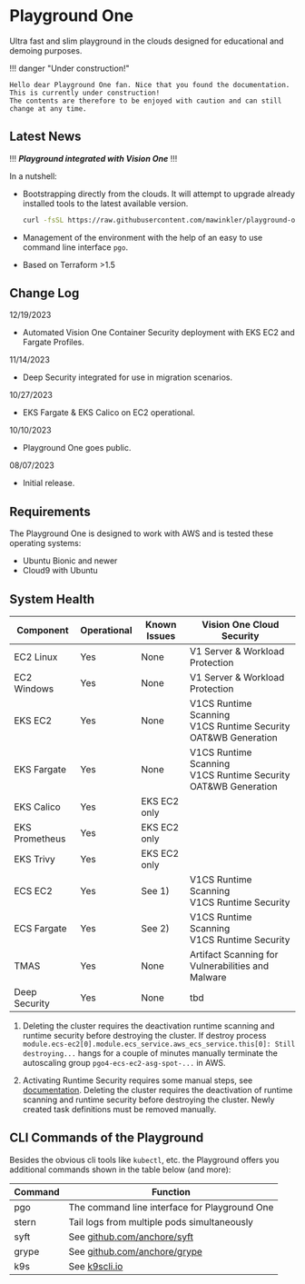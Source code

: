 # Playground One

Ultra fast and slim playground in the clouds designed for educational and demoing purposes.

!!! danger "Under construction!"

    Hello dear Playground One fan. Nice that you found the documentation.
    This is currently under construction!
    The contents are therefore to be enjoyed with caution and can still change at any time.

## Latest News

!!! ***Playground integrated with Vision One*** !!!

In a nutshell:

- Bootstrapping directly from the clouds. It will attempt to upgrade already installed tools to the latest available version.  

  ```sh
  curl -fsSL https://raw.githubusercontent.com/mawinkler/playground-one/main/bin/pgo | bash && exit
  ```

- Management of the environment with the help of an easy to use command line interface `pgo`.
- Based on Terraform >1.5

## Change Log

12/19/2023

- Automated Vision One Container Security deployment with EKS EC2 and Fargate Profiles.

11/14/2023

- Deep Security integrated for use in migration scenarios.

10/27/2023

- EKS Fargate & EKS Calico on EC2 operational.

10/10/2023

- Playground One goes public.

08/07/2023

- Initial release.

## Requirements

The Playground One is designed to work with AWS and is tested these operating systems:

- Ubuntu Bionic and newer
- Cloud9 with Ubuntu

## System Health

Component     | Operational | Known Issues | Vision One Cloud Security
------------- | ----------- | ------------ | ----------------------------------------------------------------
EC2 Linux     | Yes         | None         | V1 Server & Workload Protection
EC2 Windows   | Yes         | None         | V1 Server & Workload Protection
EKS EC2       | Yes         | None         | V1CS Runtime Scanning<br>V1CS Runtime Security<br>OAT&WB Generation
EKS Fargate   | Yes         | None         | V1CS Runtime Scanning<br>V1CS Runtime Security<br>OAT&WB Generation
EKS Calico    | Yes         | EKS EC2 only |
EKS Prometheus| Yes         | EKS EC2 only |
EKS Trivy     | Yes         | EKS EC2 only |
ECS EC2       | Yes         | See 1)       | V1CS Runtime Scanning<br>V1CS Runtime Security
ECS Fargate   | Yes         | See 2)       | V1CS Runtime Scanning<br>V1CS Runtime Security
TMAS          | Yes         | None         | Artifact Scanning for Vulnerabilities and Malware
Deep Security | Yes         | None         | tbd

1) Deleting the cluster requires the deactivation runtime scanning and runtime security before destroying the cluster. If destroy process `module.ecs-ec2[0].module.ecs_service.aws_ecs_service.this[0]: Still destroying...` hangs for a couple of minutes manually terminate the autoscaling group `pgo4-ecs-ec2-asg-spot-...` in AWS.

2) Activating Runtime Security requires some manual steps, see [documentation](https://docs.trendmicro.com/en-us/enterprise/trend-vision-one/cloudsecurityoperati/about-container-secu/next-steps/containerinventory/ecs-fargate-deployme/ecs-fargate-add.aspx). Deleting the cluster requires the deactivation of runtime scanning and runtime security before destroying the cluster. Newly created task definitions must be removed manually.

## CLI Commands of the Playground

Besides the obvious cli tools like `kubectl`, etc. the Playground offers you additional commands shown in the table below (and more):

Command | Function
------- | --------
pgo | The command line interface for Playground One
stern | Tail logs from multiple pods simultaneously
syft | See [github.com/anchore/syft](https://github.com/anchore/syft)
grype | See [github.com/anchore/grype](https://github.com/anchore/grype)
k9s | See [k9scli.io](https://k9scli.io/)
